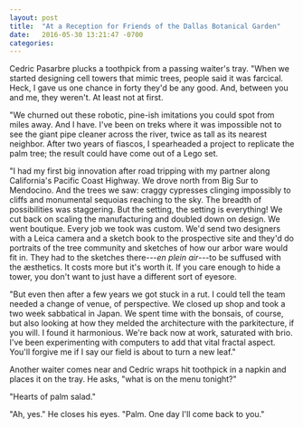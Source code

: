 ```yaml
---
layout: post
title:  "At a Reception for Friends of the Dallas Botanical Garden"
date:   2016-05-30 13:21:47 -0700
categories:
---
```


Cedric Pasarbre plucks a toothpick from a passing waiter's tray. "When we started designing cell towers that mimic trees, people said it was farcical. Heck, I gave us one chance in forty they'd be any good. And, between you and me, they weren't. At least not at first.

"We churned out these robotic, pine-ish imitations you could spot from miles away. And I have. I've been on treks where it was impossible not to see the giant pipe cleaner across the river, twice as tall as its nearest neighbor. After two years of fiascos, I spearheaded a project to replicate the palm tree; the result could have come out of a Lego set.

"I had my first big innovation after road tripping with my partner along California's Pacific Coast Highway. We drove north from Big Sur to Mendocino. And the trees we saw: craggy cypresses clinging impossibly to cliffs and monumental sequoias reaching to the sky. The breadth of possibilities was staggering. But the setting, the setting is everything! We cut back on scaling the manufacturing and doubled down on design. We went boutique. Every job we took was custom. We'd send two designers with a Leica camera and a sketch book to the prospective site and they'd do portraits of the tree community and sketches of how our arbor ware would fit in. They had to the sketches there---*en plein air*---to be suffused with the æsthetics. It costs more but it's worth it. If you care enough to hide a tower, you don't want to just have a different sort of eyesore.

"But even then after a few years we got stuck in a rut. I could tell the team needed a change of venue, of perspective. We closed up shop and took a two week sabbatical in Japan. We spent time with the bonsais, of course, but also looking at how they melded the architecture with the parkitecture, if you will. I found it harmonious. We're back now at work, saturated with brio. I've been experimenting with computers to add that vital fractal aspect. You'll forgive me if I say our field is about to turn a new leaf."

Another waiter comes near and Cedric wraps hit toothpick in a napkin and places it on the tray. He asks, "what is on the menu tonight?"

"Hearts of palm salad."

"Ah, yes." He closes his eyes. "Palm. One day I'll come back to you."
